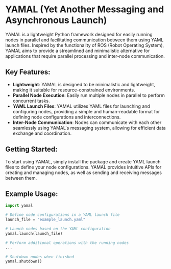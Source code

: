 # YAMAL (Yet Another Messaging and Asynchronous Launch)

YAMAL is a lightweight Python framework designed for easily running nodes in parallel and facilitating communication between them using YAML launch files. Inspired by the functionality of ROS (Robot Operating System), YAMAL aims to provide a streamlined and minimalistic alternative for applications that require parallel processing and inter-node communication.

## Key Features:
- **Lightweight**: YAMAL is designed to be minimalistic and lightweight, making it suitable for resource-constrained environments.
- **Parallel Node Execution**: Easily run multiple nodes in parallel to perform concurrent tasks.
- **YAML Launch Files**: YAMAL utilizes YAML files for launching and configuring nodes, providing a simple and human-readable format for defining node configurations and interconnections.
- **Inter-Node Communication**: Nodes can communicate with each other seamlessly using YAMAL's messaging system, allowing for efficient data exchange and coordination.

## Getting Started:
To start using YAMAL, simply install the package and create YAML launch files to define your node configurations. YAMAL provides intuitive APIs for creating and managing nodes, as well as sending and receiving messages between them.

## Example Usage:
```python
import yamal

# Define node configurations in a YAML launch file
launch_file = "example_launch.yaml"

# Launch nodes based on the YAML configuration
yamal.launch(launch_file)

# Perform additional operations with the running nodes
...

# Shutdown nodes when finished
yamal.shutdown()
